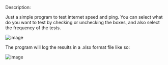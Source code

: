 Description:

Just a simple program to test internet speed and ping. You can select what do you want to test by checking or unchecking the boxes, and also select the frequency of the tests.

![image](https://user-images.githubusercontent.com/59294163/126248664-78a4a973-47a6-417e-adfb-5539b0ae696a.png)

The program will log the results in a .xlsx format file like so:

![image](https://user-images.githubusercontent.com/59294163/126248664-78a4a973-47a6-417e-adfb-5539b0ae696a.png)
